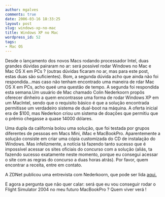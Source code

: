 ```yaml
---
author: mgalves
comments: true
date: 2006-03-16 18:33:25
layout: post
slug: windows-xp-no-mac
title: Windows XP no Mac
wordpress_id: 52
tags:
- Mac OS
---
```


Desde o lançamento dos novos Macs rodando processador Intel, duas grandes dúvidas pairaram no ar: será possível rodar Windows no Mac e Mac OS X em PCs ? (outras dúvidas ficaram no ar, mas para este post, estas duas são suficientes). Bom, a segunda dúvida acho que ainda não foi respondida...mas caso não tenham encontrado uma maneira de rdar Mac OS X em PCs, acho queé uma questão de tempo. A segunda foi respondida esta semana.Um usuário de Mac chamado Colin Nederkoorn propôs oferecer dinheiro a quem encontrasse uma forma de rodar Windows XP em um MacIntel, sendo que o requisito básico é que a solução encontrada permitisse um verdadeiro sistema de dual-boot na máquina. A oferta inicial era de $100, mas Nederkon criou um sistema de doações que permitiu que o prêmio chegasse a quase 14000 dólares.

Uma dupla da california bolou uma solução, que foi testada por grupos diferentes de pessoas em Macs Mini, iMac e MacBookPro. Aparentemente a solução consiste em criar uma cópia customizada do CD de instalação do Windows.
Mas infelizmente, a notícia tá fazendo tanto sucesso que é impossível acessar os sites oficiais do concurso com a solução (aliás, ta fazendo sucesso exatamente neste momento, porque eu consegui acessar o site com as regras do concurso a duas horas atrás). Por favor, quem encontrar a receita, entre em contato.

A ZDNet publicou uma entrevista com Nederkoorn, que pode ser lida [aqui.](http://news.zdnet.com/2100-3513_22-6050524.html)

E agora a pergunta que não quer calar: será que eu vou conseguir rodar o Flight Simulator 2004 no meu futuro MacBookPro ? Quem viver verá !
